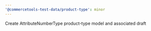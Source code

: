```yaml
---
'@commercetools-test-data/product-type': minor
---
```


Create AttributeNumberType product-type model and associated draft
